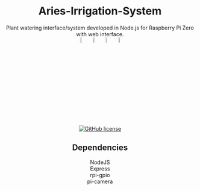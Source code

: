 <div align="center">
 <h1>Aries-Irrigation-System</h1>
Plant watering interface/system developed in Node.js for Raspberry Pi Zero with web interface.
<br>
 <img src="https://user-images.githubusercontent.com/55529237/138312725-f9512b71-ddfb-4771-82de-d3dcaaf6f403.png" width="6%" ></img> 
 <img src="https://user-images.githubusercontent.com/55529237/138305353-178f1c71-1715-40e5-b720-50a863bacccc.png" width="6%" ></img>
 <img src="https://user-images.githubusercontent.com/55529237/138307534-48783f4c-c0af-49e0-8c09-53b7597f931c.png" width="6%" ></img>
 <img src="https://user-images.githubusercontent.com/55529237/138309405-d9989515-14a6-4093-a3e2-754e9629cad1.png" width="6%" ></img> 
 <br>
<a href="https://github.com/Abhirup27/Aries-Irrigation-System/blob/main/LICENSE" style="max-width: 100%;margin: 10px;"><img alt="GitHub license" src="https://img.shields.io/github/license/Abhirup27/Aries-Irrigation-System?style=for-the-badge"></a>
<h2>Dependencies</h2>
NodeJS
<br>
Express
<br>
rpi-gpio
<br>
pi-camera
 </div>
